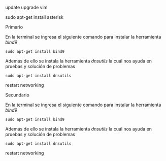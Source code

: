 update
upgrade
vim



sudo apt-get install asterisk



Primario

En la terminal se ingresa el siguiente comando para instalar la herramienta *bind9*

`sudo apt-get install bind9`

Además de ello se instala la herramienta *dnsutils* la cuál nos ayuda en pruebas y solución de problemas

`sudo apt-get install dnsutils`


restart networking


Secundario

En la terminal se ingresa el siguiente comando para instalar la herramienta *bind9*

`sudo apt-get install bind9`

Además de ello se instala la herramienta *dnsutils* la cuál nos ayuda en pruebas y solución de problemas

`sudo apt-get install dnsutils`


restart networking